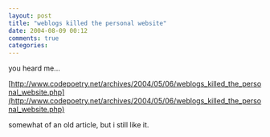 ```yaml
---
layout: post
title: "weblogs killed the personal website"
date: 2004-08-09 00:12
comments: true
categories: 
---
```

you heard me...

[http://www.codepoetry.net/archives/2004/05/06/weblogs_killed_the_personal_website.php](http://www.codepoetry.net/archives/2004/05/06/weblogs_killed_the_personal_website.php)

somewhat of an old article, but i still like it.
